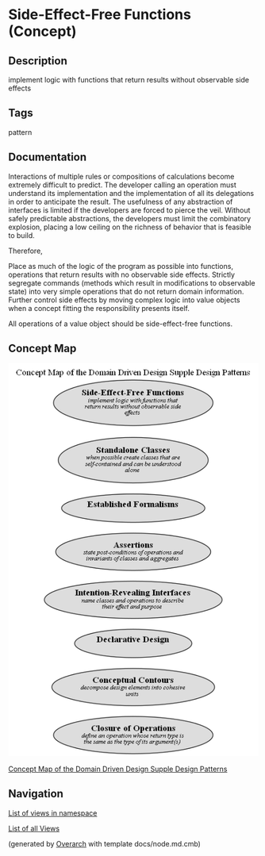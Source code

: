 
# Side-Effect-Free Functions (Concept)
## Description
implement logic with functions that return results without observable side effects


## Tags
pattern

## Documentation
Interactions of multiple rules or compositions of calculations become extremely
difficult to predict. The developer calling an operation must understand its
implementation and the implementation of all its delegations in order to
anticipate the result. The usefulness of any abstraction of interfaces is
limited if the developers are forced to pierce the veil. Without safely
predictable abstractions, the developers must limit the combinatory explosion,
placing a low ceiling on the richness of behavior that is feasible to build.

Therefore,

Place as much of the logic of the program as possible into functions,
operations that return results with no observable side effects. Strictly
segregate commands (methods which result in modifications to observable state)
into very simple operations that do not return domain information. Further
control side effects by moving complex logic into value objects when a concept
fitting the responsibility presents itself.

All operations of a value object should be side-effect-free functions.

## Concept Map
![Concept Map of the Domain Driven Design Supple Design Patterns](../../../software-development/domain-driven-design/supple-design/concept-view.png)

[Concept Map of the Domain Driven Design Supple Design Patterns](../../../software-development/domain-driven-design/supple-design/concept-view.md)


## Navigation
[List of views in namespace](./views-in-namespace.md)

[List of all Views](../../../views.md)


(generated by [Overarch](https://github.com/soulspace-org/overarch) with template docs/node.md.cmb)
